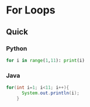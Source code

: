 # For Loops
## Quick
### Python
```python 
for i in range(1,11): print(i)
```
### Java
```java
for(int i=1; i<11; i++){
      System.out.println(i);
    }
```
